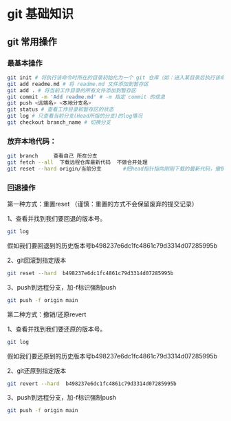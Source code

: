 # git 基础知识

## git 常用操作

### 最基本操作
```bash
git init # 将执行该命令时所在的目录初始化为一个 git 仓库（如：进入某目录后执行该命令会将该目录初始化为一个 git 仓库）
git add readme.md # 将 readme.md 文件添加到暂存区
git add . # 将当前工作目录的所有文件添加到暂存区
git commit -m 'Add readme.md' # -m 指定 commit 的信息
git push <远端名> <本地分支名>
git status # 查看工作目录和暂存区的状态
git log # 只查看当前分支(Head所指的分支)的log情况
git checkout branch_name # 切换分支
```

### 放弃本地代码：

```bash
git branch     查看自己 所在分支
git fetch --all  下载远程仓库最新代码  不做合并处理
git reset --hard origin/当前分支       #把head指针指向刚刚下载的最新代码，撤销本地、暂存区的修改，用版本库(github上面的新代码替代)**加粗样式**
```
### 回退操作
第一种方式：重置reset （谨慎：重置的方式不会保留废弃的提交记录）

1、查看并找到我们要回退的版本号。

```bash
git log
```
假如我们要回退到的历史版本号b498237e6dc1fc4861c79d3314d07285995b

2、git回滚到指定版本
```bash
git reset --hard  b498237e6dc1fc4861c79d3314d07285995b
```

3、push到远程分支，加-f标识强制push
```bash
git push -f origin main
```

第二种方式：撤销/还原revert

1、查看并找到我们要还原的版本号。

```bash
git log
```
假如我们要还原到的历史版本号b498237e6dc1fc4861c79d3314d07285995b

2、git还原到指定版本
```bash
git revert --hard  b498237e6dc1fc4861c79d3314d07285995b
```

3、push到远程分支，加-f标识强制push
```bash
git push -f origin main
```

